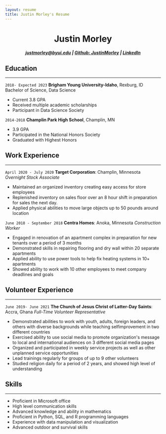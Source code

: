```yaml
---
layout: resume
title: Justin Morley's Resume
---
```

<h1 align="center"> Justin Morley</h1>

<h5 align="center"><div id="webaddress">
<a href="justmorley@byui.edu">justmorley@byui.edu</a>
| <a href="https://github.com/JustinMorley">Github: JustinMorley</a> | <a href="www.linkedin.com/in/justin-morley-0ab436221">LinkedIn</a>
</div></h5>


## Education
---
`2018- Expected 2023`
__Brigham Young University-Idaho__, Rexburg, ID
Bachelor of Science, Data Science 
- Current 3.8 GPA
- Received multiple academic scholarships
- Participant in Data Science Society

`2014-2018`
__Champlin Park High School__, Champlin, MN

-  3.9 GPA
- Participated in the National Honors Society
-  Graduated with Highest Honors



## Work Experience
***
`April 2020 - July 2020`
__Target Corporation__: Champlin, Minnesota
_Overnight Stock Associate_
- Maintained an organized inventory creating easy access for store employees
- Replenished inventory on sales floor over an 8 hour shift in preparation for sales the next day.
- Applied physical abilities to move large objects up to 50 pounds around location


`June 2018 - September 2018`
__Centra Homes__: Anoka, Minnesota
_Construction Worker_
- Engaged in renovation of an apartment complex in preparation for new tenants over a period of 3 months
- Demonstrated skills in repairing flooring and dry wall within 20 separate apartments 
- Applied ability to use power tools to help fix heating systems in 10+ apartments
- Showed ability to work with 10 other employees to meet company deadlines and goals

## Volunteer Experience
***
`June 2019- June 2021`
__The Church of Jesus Christ of Latter-Day Saints__: Accra, Ghana
_Full-Time Volunteer Representative_
-  Demonstrated abilities to work with youth, adults, foreign leaders, and others with diverse backgrounds while teaching selfimprovement in two different countries
-  Exercised ability to use social media to promote organization's message to local and international audiences on 3 different social media pages
- Organized and participated in weekly service projects as well as other unplanned service opportunities
- Lead trainings regularly for groups of up to 9 other volunteers
- Studied religion daily for a period of 2 years, and showed high level of understanding

## Skills
***
- Proficient in Microsoft office
- High level communication skills
-  Advanced knowledge and ability in mathematics
- Proficient in Python, SQL, and R programming languages
- Experience with data manipulation and visualization
- Advanced outdoor and survival skills
<!-- ### Footer

Last updated: May 2013 -->
